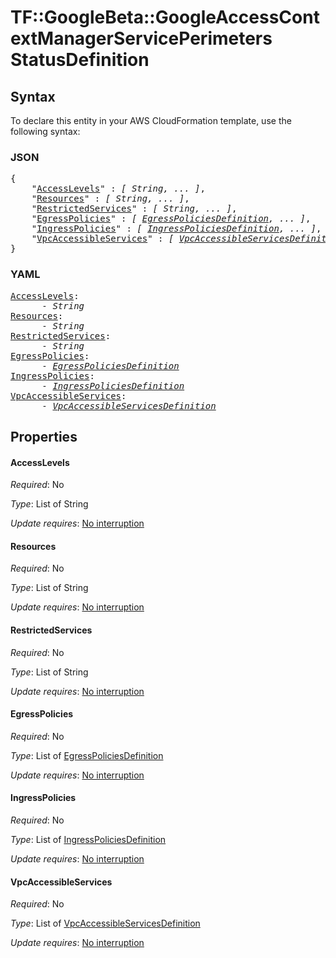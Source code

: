 # TF::GoogleBeta::GoogleAccessContextManagerServicePerimeters StatusDefinition

## Syntax

To declare this entity in your AWS CloudFormation template, use the following syntax:

### JSON

<pre>
{
    "<a href="#accesslevels" title="AccessLevels">AccessLevels</a>" : <i>[ String, ... ]</i>,
    "<a href="#resources" title="Resources">Resources</a>" : <i>[ String, ... ]</i>,
    "<a href="#restrictedservices" title="RestrictedServices">RestrictedServices</a>" : <i>[ String, ... ]</i>,
    "<a href="#egresspolicies" title="EgressPolicies">EgressPolicies</a>" : <i>[ <a href="egresspoliciesdefinition.md">EgressPoliciesDefinition</a>, ... ]</i>,
    "<a href="#ingresspolicies" title="IngressPolicies">IngressPolicies</a>" : <i>[ <a href="ingresspoliciesdefinition.md">IngressPoliciesDefinition</a>, ... ]</i>,
    "<a href="#vpcaccessibleservices" title="VpcAccessibleServices">VpcAccessibleServices</a>" : <i>[ <a href="vpcaccessibleservicesdefinition.md">VpcAccessibleServicesDefinition</a>, ... ]</i>
}
</pre>

### YAML

<pre>
<a href="#accesslevels" title="AccessLevels">AccessLevels</a>: <i>
      - String</i>
<a href="#resources" title="Resources">Resources</a>: <i>
      - String</i>
<a href="#restrictedservices" title="RestrictedServices">RestrictedServices</a>: <i>
      - String</i>
<a href="#egresspolicies" title="EgressPolicies">EgressPolicies</a>: <i>
      - <a href="egresspoliciesdefinition.md">EgressPoliciesDefinition</a></i>
<a href="#ingresspolicies" title="IngressPolicies">IngressPolicies</a>: <i>
      - <a href="ingresspoliciesdefinition.md">IngressPoliciesDefinition</a></i>
<a href="#vpcaccessibleservices" title="VpcAccessibleServices">VpcAccessibleServices</a>: <i>
      - <a href="vpcaccessibleservicesdefinition.md">VpcAccessibleServicesDefinition</a></i>
</pre>

## Properties

#### AccessLevels

_Required_: No

_Type_: List of String

_Update requires_: [No interruption](https://docs.aws.amazon.com/AWSCloudFormation/latest/UserGuide/using-cfn-updating-stacks-update-behaviors.html#update-no-interrupt)

#### Resources

_Required_: No

_Type_: List of String

_Update requires_: [No interruption](https://docs.aws.amazon.com/AWSCloudFormation/latest/UserGuide/using-cfn-updating-stacks-update-behaviors.html#update-no-interrupt)

#### RestrictedServices

_Required_: No

_Type_: List of String

_Update requires_: [No interruption](https://docs.aws.amazon.com/AWSCloudFormation/latest/UserGuide/using-cfn-updating-stacks-update-behaviors.html#update-no-interrupt)

#### EgressPolicies

_Required_: No

_Type_: List of <a href="egresspoliciesdefinition.md">EgressPoliciesDefinition</a>

_Update requires_: [No interruption](https://docs.aws.amazon.com/AWSCloudFormation/latest/UserGuide/using-cfn-updating-stacks-update-behaviors.html#update-no-interrupt)

#### IngressPolicies

_Required_: No

_Type_: List of <a href="ingresspoliciesdefinition.md">IngressPoliciesDefinition</a>

_Update requires_: [No interruption](https://docs.aws.amazon.com/AWSCloudFormation/latest/UserGuide/using-cfn-updating-stacks-update-behaviors.html#update-no-interrupt)

#### VpcAccessibleServices

_Required_: No

_Type_: List of <a href="vpcaccessibleservicesdefinition.md">VpcAccessibleServicesDefinition</a>

_Update requires_: [No interruption](https://docs.aws.amazon.com/AWSCloudFormation/latest/UserGuide/using-cfn-updating-stacks-update-behaviors.html#update-no-interrupt)

